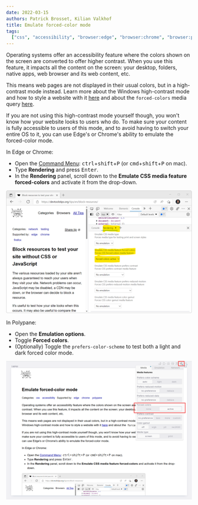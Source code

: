 ```yaml
---
date: 2022-03-15
authors: Patrick Brosset, Kilian Valkhof
title: Emulate forced-color mode
tags:
  ["css", "accessibility", "browser:edge", "browser:chrome", "browser:polypane"]
---
```


Operating systems offer an accessibility feature where the colors shown on the screen are converted to offer higher contrast. When you use this feature, it impacts all the content on the screen: your desktop, folders, native apps, web browser and its web content, etc.

This means web pages are not displayed in their usual colors, but in a high-contrast mode instead. Learn more about the Windows high-contrast mode and how to style a website with it [here](https://blogs.windows.com/msedgedev/2020/09/17/styling-for-windows-high-contrast-with-new-standards-for-forced-colors/) and about the `forced-colors` media query [here](https://developer.mozilla.org/docs/Web/CSS/@media/forced-colors).

If you are not using this high-contrast mode yourself though, you won't know how your website looks to users who do. To make sure your content is fully accessible to users of this mode, and to avoid having to switch your entire OS to it, you can use Edge's or Chrome's ability to emulate the forced-color mode.

In Edge or Chrome:

- Open the [Command Menu](/tips/en/execute-commands/): <kbd>ctrl</kbd>+<kbd>shift</kbd>+<kbd>P</kbd> (or <kbd>cmd</kbd>+<kbd>shift</kbd>+<kbd>P</kbd> on mac).
- Type **Rendering** and press <kbd>Enter</kbd>.
- In the **Rendering** panel, scroll down to the **Emulate CSS media feature forced-colors** and activate it from the drop-down.

![Edge showing a webpage in forced-colors mode, with the Rendering panel next to it in DevTools.](/assets/img/emulate-forced-colors.png)

In Polypane:

- Open the **Emulation options**.
- Toggle **Forced colors**.
- (Optionally) Toggle the `prefers-color-scheme` to test both a light and dark forced color mode.

![Polypane showing a webpage in forced-colors mode, with the Emulation options opened above it, the "forced colors" option is active and highlighted.](/assets/img/emulate-forced-colors-polypane.png)
